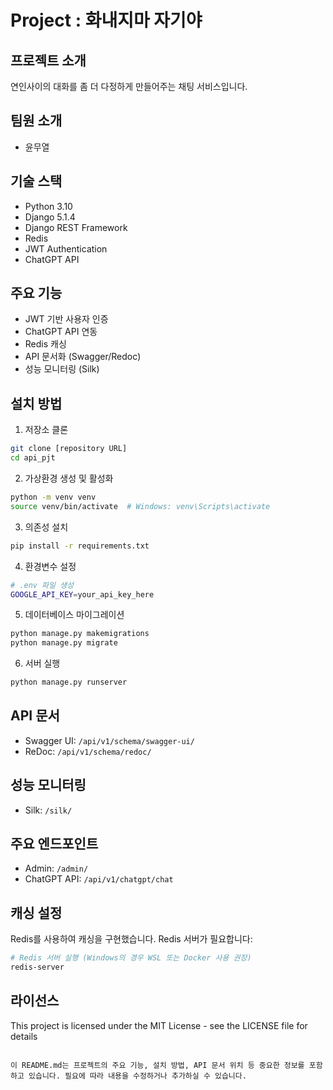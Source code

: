 
# Project : 화내지마 자기야

## 프로젝트 소개
연인사이의 대화를 좀 더 다정하게 만들어주는 채팅 서비스입니다.
## 팀원 소개
- 윤무열


## 기술 스택

- Python 3.10
- Django 5.1.4
- Django REST Framework
- Redis
- JWT Authentication
- ChatGPT API

## 주요 기능

- JWT 기반 사용자 인증
- ChatGPT API 연동
- Redis 캐싱
- API 문서화 (Swagger/Redoc)
- 성능 모니터링 (Silk)

## 설치 방법

1. 저장소 클론
```bash
git clone [repository URL]
cd api_pjt
```

2. 가상환경 생성 및 활성화
```bash
python -m venv venv
source venv/bin/activate  # Windows: venv\Scripts\activate
```

3. 의존성 설치
```bash
pip install -r requirements.txt
```

4. 환경변수 설정
```bash
# .env 파일 생성
GOOGLE_API_KEY=your_api_key_here
```

5. 데이터베이스 마이그레이션
```bash
python manage.py makemigrations
python manage.py migrate
```

6. 서버 실행
```bash
python manage.py runserver
```

## API 문서

- Swagger UI: `/api/v1/schema/swagger-ui/`
- ReDoc: `/api/v1/schema/redoc/`

## 성능 모니터링

- Silk: `/silk/`

## 주요 엔드포인트

- Admin: `/admin/`
- ChatGPT API: `/api/v1/chatgpt/chat`

## 캐싱 설정

Redis를 사용하여 캐싱을 구현했습니다. Redis 서버가 필요합니다:
```bash
# Redis 서버 실행 (Windows의 경우 WSL 또는 Docker 사용 권장)
redis-server
```

## 라이선스

This project is licensed under the MIT License - see the LICENSE file for details
```

이 README.md는 프로젝트의 주요 기능, 설치 방법, API 문서 위치 등 중요한 정보를 포함하고 있습니다. 필요에 따라 내용을 수정하거나 추가하실 수 있습니다.
